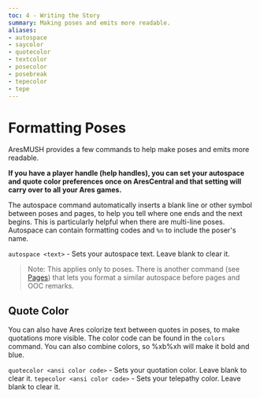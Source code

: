 ```yaml
---
toc: 4 - Writing the Story
summary: Making poses and emits more readable.
aliases:
- autospace
- saycolor
- quotecolor
- textcolor
- posecolor
- posebreak
- tepecolor
- tepe
---
```

# Formatting Poses

AresMUSH provides a few commands to help make poses and emits more readable.

**If you have a player handle (help handles), you can set your autospace and quote color preferences once on AresCentral and that setting will carry over to all your Ares games.**

The autospace command automatically inserts a blank line or other symbol between poses and pages, to help you tell where one ends and the next begins.  This is particularly helpful when there are multi-line poses. Autospace can contain formatting codes and `%n` to include the poser's name.

`autospace <text>` - Sets your autospace text.  Leave blank to clear it.

> Note: This applies only to poses.  There is another command (see [Pages](/help/page)) that lets you format a similar autospace before pages and OOC remarks.

## Quote Color

You can also have Ares colorize text between quotes in poses, to make quotations more visible.  The color code can be found in the `colors` command.  You can also combine colors, so \%xb\%xh will make it bold and blue.

`quotecolor <ansi color code>` - Sets your quotation color.  Leave blank to clear it.
`tepecolor <ansi color code>` - Sets your telepathy color.  Leave blank to clear it.
